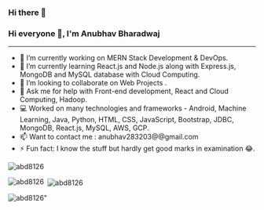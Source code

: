 ### Hi there 👋

<!--
**abd8126/abd8126** is a ✨ _special_ ✨ repository because its `README.md` (this file) appears on your GitHub profile.

Here are some ideas to get you started:

-->
### Hi everyone 👋, I'm Anubhav Bharadwaj

--------------
- 🔭 I’m currently working on MERN Stack Development & DevOps.
- 🌱 I’m currently learning React.js and Node.js along with Express.js, MongoDB and MySQL database with Cloud Computing.
- 👯 I’m looking to collaborate on Web Projects .
- 🤔 Ask me for help with Front-end development, React and Cloud Computing, Hadoop.
- 💻 Worked on many technologies and frameworks - Android, Machine Learning, Java, Python, HTML, CSS, JavaScript, Bootstrap, JDBC, MongoDB, React.js, MySQL, AWS, GCP.
- 📫 Want to contact me : anubhav283203@@gmail.com
- ⚡ Fun fact: I know the stuff but hardly get good marks in examination 😂.

<p align="left"><img src="https://komarev.com/ghpvc/?username=abd8126" alt="abd8126"/> </p>

<p><img align="left" src="https://github-readme-stats.vercel.app/api/top-langs?username=abd8126&show_icons=true&locale=en&layout=compact" alt="abd8126" /></p>

<p>&nbsp;<img align="center" src="https://github-readme-stats.vercel.app/api?username=abd8126&show_icons=true&locale=en" alt="abd8126" /></p>

<p><img align="center" src="https://github-readme-streak-stats.herokuapp.com/?user=abd8126&" alt=abd8126" /></p>

